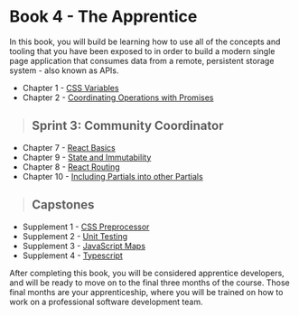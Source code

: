 # Book 4 - The Apprentice

In this book, you will build be learning how to use all of the concepts and tooling that you have been exposed to in order to build a modern single page application that consumes data from a remote, persistent storage system - also known as APIs.

* Chapter 1 - [CSS Variables](./chapters/CSS_VARIABLES.md)
* Chapter 2 - [Coordinating Operations with Promises](./chapters/PROMISES.md)

> ## Sprint 3: Community Coordinator

* Chapter 7 - [React Basics](./chapters/REACT_BASICS.md)
* Chapter 9 - [State and Immutability](./chapters/COMPONENT_STATE_IMMUTABILITY.md)
* Chapter 8 - [React Routing](./chapters/REACT_ROUTING.md)
* Chapter 10 - [Including Partials into other Partials](./chapters/ANGULAR_INCLUDE.md)

> ## **Capstones**

* Supplement 1 - [CSS Preprocessor](./chapters/SASS.md)
* Supplement 2 - [Unit Testing](./chapters/UNIT_TESTING.md)
* Supplement 3 - [JavaScript Maps](./chapters/JS_MAPS.md)
* Supplement 4 - [Typescript](./chapters/TYPESCRIPT.md)

After completing this book, you will be considered apprentice developers, and will be ready to move on to the final three months of the course. Those final months are your apprenticeship, where you will be trained on how to work on a professional software development team.
